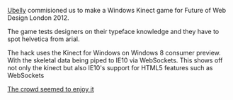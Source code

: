 <a href='http://ubelly.com'>Ubelly</a> commisioned us to make a Windows Kinect game for Future of Web Design London 2012.

The game tests designers on their typeface knowledge and they have to spot helvetica from arial.

The hack uses the Kinect for Windows on Windows 8 consumer preview. With the skeletal data being piped to IE10 via WebSockets. This shows off not only the kinect but also IE10's support for HTML5 features such as WebSockets

<a href='http://www.youtube.com/watch?v=-W1K08FoPo0&feature=youtu.be'>The crowd seemed to enjoy it</a>